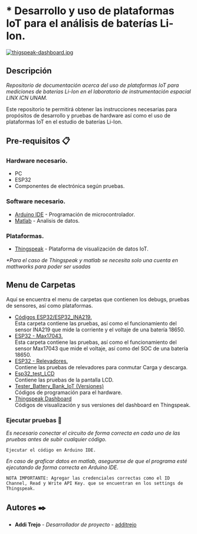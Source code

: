 # * Desarrollo y uso de plataformas IoT para el análisis de baterías Li-Ion.

[![thigspeak-dashboard.jpg](https://i.postimg.cc/3NwT5HV1/thigspeak-dashboard.jpg)](https://postimg.cc/dkgXrgqZ)

## Descripción
_Repositorio de documentación acerca del uso de plataformas IoT para mediciones de baterías Li-Ion en el laboratorio de instrumentación espacial LINX ICN UNAM._  

Este repositorio te permitirá obtener las instrucciones necesarias para propósitos de desarrollo y pruebas de hardware así como el uso de plataformas IoT en el estudio de baterías Li-Ion.


## Pre-requisitos 📋
### Hardware necesario.  
* PC
* ESP32
* Componentes de electrónica según pruebas.

### Software necesario.
* [Arduino IDE](https://www.arduino.cc/en/software) - Programación de microcontrolador.
* [Matlab](https://la.mathworks.com/products/matlab.html) - Analisis de datos.

### Plataformas.
*  [Thingspeak](https://thingspeak.mathworks.com/) - Plataforma de visualización de datos IoT.

  _*Para el caso de Thingspeak y matlab se necesita solo una cuenta en mathworks para poder ser usadas_


## Menu de Carpetas
Aquí se encuentra el menu de carpetas que contienen los debugs, pruebas de sensores, así como plataformas.

*   [Códigos ESP32/ESP32_INA219.](https://github.com/LINX-ICN-UNAM/IoT_platforms_for_battery_levels_by_LINX/tree/main/C%C3%B3digos%20ESP32/ESP32_INA219)  
    Esta carpeta contiene las pruebas, así como el funcionamiento del sensor INA219 que mide la corriente y el voltaje de una batería 18650.
*   [ESP32 - Max17043.](https://github.com/LINX-ICN-UNAM/IoT_platforms_for_battery_levels_by_LINX/tree/main/ESP32%20-%20Max17043)  
    Esta carpeta contiene las pruebas, así como el funcionamiento del sensor Max17043 que mide el voltaje, así como del SOC de una batería 18650.  
*   [ESP32 - Relevadores.](https://github.com/LINX-ICN-UNAM/IoT_platforms_for_battery_levels_by_LINX/tree/main/ESP32-Relevadores)  
    Contiene las pruebas de relevadores para conmutar Carga y descarga.
*   [Esp32_test_LCD](https://github.com/LINX-ICN-UNAM/IoT_platforms_for_battery_levels_by_LINX/tree/main/Esp32_test_LCD)  
    Contiene las pruebas de la pantalla LCD.
*   [Tester_Battery_Bank_IoT (Versiones) ](https://github.com/LINX-ICN-UNAM/IoT_platforms_for_battery_levels_by_LINX/tree/main/Tester_Battery_Bank_IoT)  
    Códigos de programación para el hardware.   
*   [Thingspeak Dashboard](https://github.com/LINX-ICN-UNAM/IoT_platforms_for_battery_levels_by_LINX/tree/main/Thingspeak%20Dashboard)  
    Códigos de visualización y sus versiones del dashboard en Thingspeak.  
    


<!--
### Pre-requisitos 📋

_Software necesario_
```  
Arduino IDE
Visual Studio Code
Bibliotecas que será indicadas en cada subproyecto
Matlab

```
--->

### Ejecutar pruebas 🔧

_Es necesario conectar el circuito de forma correcta en cada uno de las pruebas antes de subir cualquier código._  

```
Ejecutar el código en Arduino IDE.
```

_En caso de graficar datos en matlab, asegurarse de que el programa esté ejecutando de forma correcta en Arduino IDE._

```
NOTA IMPORTANTE: Agregar las credenciales correctas como el ID Channel, Read y Write API Key. que se encuentran en los settings de Thingspeak.
```

<!-- 
## Ejecutando las pruebas ⚙️

_Explica como ejecutar las pruebas automatizadas para este sistema_

### Analice las pruebas end-to-end 🔩

_Explica que verifican estas pruebas y por qué_

```
Da un ejemplo
```

### Y las pruebas de estilo de codificación ⌨️

_Explica que verifican estas pruebas y por qué_

```
Da un ejemplo
```

## Despliegue 📦

_Agrega notas adicionales sobre como hacer deploy_

## Construido con 🛠️

_Menciona las herramientas que utilizaste para crear tu proyecto_

* [Dropwizard](http://www.dropwizard.io/1.0.2/docs/) - El framework web usado
* [Maven](https://maven.apache.org/) - Manejador de dependencias
* [ROME](https://rometools.github.io/rome/) - Usado para generar RSS

## Contribuyendo 🖇️

Por favor lee el [CONTRIBUTING.md](https://gist.github.com/villanuevand/xxxxxx) para detalles de nuestro código de conducta, y el proceso para enviarnos pull requests.

## Wiki 📖

Puedes encontrar mucho más de cómo utilizar este proyecto en nuestra [Wiki](https://github.com/tu/proyecto/wiki)

## Versionado 📌

Usamos [SemVer](http://semver.org/) para el versionado. Para todas las versiones disponibles, mira los [tags en este repositorio](https://github.com/tu/proyecto/tags).

## Licencia 📄

Este proyecto está bajo la Licencia (Tu Licencia) - mira el archivo [LICENSE.md](LICENSE.md) para detalles
--->
## Autores ✒️

* **Addi Trejo** - *Desarrollador de proyecto* - [additrejo](https://github.com/additrejo)

